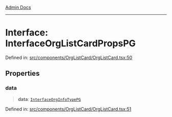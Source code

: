 [Admin Docs](/)

***

# Interface: InterfaceOrgListCardPropsPG

Defined in: [src/components/OrgListCard/OrgListCard.tsx:50](https://github.com/PalisadoesFoundation/talawa-admin/blob/main/src/components/OrgListCard/OrgListCard.tsx#L50)

## Properties

### data

> **data**: [`InterfaceOrgInfoTypePG`](../../../../utils/interfaces/interfaces/InterfaceOrgInfoTypePG.md)

Defined in: [src/components/OrgListCard/OrgListCard.tsx:51](https://github.com/PalisadoesFoundation/talawa-admin/blob/main/src/components/OrgListCard/OrgListCard.tsx#L51)
